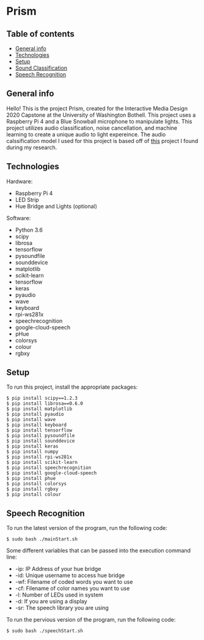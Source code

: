 # Prism
## Table of contents
* [General info](#general-info)
* [Technologies](#technologies)
* [Setup](#setup)
* [Sound Classification](#sound-classification)
* [Speech Recognition](#speech-recognition)

## General info
Hello! This is the project Prism, created for the Interactive Media Design 2020 Capstone at the University of Washington Bothell. This project uses a Raspberry Pi 4 and a Blue Snowball microphone to manipulate lights. This project utilizes audio classification, noise cancellation, and machine learning to create a unique audio to light expereince. The audio calssification model I used for this project is based off of [this](https://github.com/mtobeiyf/audio-classification) project I found during my research.
	
## Technologies
Hardware:
* Raspberry Pi 4
* LED Strip
* Hue Bridge and Lights (optional)

Software:
* Python 3.6
* scipy
* librosa
* tensorflow
* pysoundfile
* sounddevice
* matplotlib
* scikit-learn
* tensorflow
* keras
* pyaudio
* wave
* keyboard
* rpi-ws281x
* speechrecognition
* google-cloud-speech
* pHue
* colorsys
* colour
* rgbxy
	
## Setup
To run this project, install the appropriate packages:
```
$ pip install scipy==1.2.3
$ pip install librosa==0.6.0
$ pip install matplotlib
$ pip install pyaudio
$ pip install wave
$ pip install keyboard
$ pip install tensorflow
$ pip install pysoundfile
$ pip install sounddevice
$ pip install keras
$ pip install numpy
$ pip install rpi-ws281x
$ pip install scikit-learn
$ pip install speechrecognition
$ pip install google-cloud-speech
$ pip install phue
$ pip install colorsys
$ pip install rgbxy
$ pip install colour
```

## Speech Recognition
To run the latest version of the program, run the following code:
```
$ sudo bash ./mainStart.sh
```
Some different variables that can be passed into the execution command line:
* -ip: IP Address of your hue bridge
* -id: Unique username to access hue bridge
* -wf: Filename of coded words you want to use
* -cf: Filename of color names you want to use
* -l: Number of LEDs used in system
* -d: If you are using a display
* -sr: The speech library you are using

To run the pervious version of the program, run the following code:
```
$ sudo bash ./speechStart.sh
```

